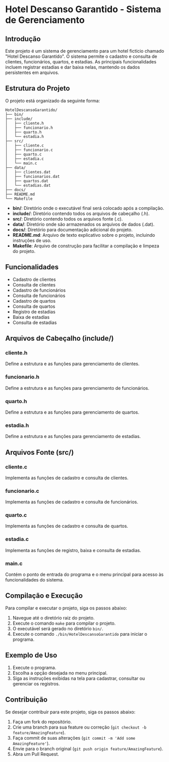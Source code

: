 # Hotel Descanso Garantido - Sistema de Gerenciamento

## Introdução

Este projeto é um sistema de gerenciamento para um hotel fictício chamado "Hotel Descanso Garantido". O sistema permite o cadastro e consulta de clientes, funcionários, quartos, e estadias. As principais funcionalidades incluem registrar estadias e dar baixa nelas, mantendo os dados persistentes em arquivos.

## Estrutura do Projeto

O projeto está organizado da seguinte forma:

```
HotelDescansoGarantido/
├── bin/
├── include/
│   ├── cliente.h
│   ├── funcionario.h
│   ├── quarto.h
│   └── estadia.h
├── src/
│   ├── cliente.c
│   ├── funcionario.c
│   ├── quarto.c
│   ├── estadia.c
│   └── main.c
├── data/
│   ├── clientes.dat
│   ├── funcionarios.dat
│   ├── quartos.dat
│   └── estadias.dat
├── docs/
├── README.md
└── Makefile
```

- **bin/**: Diretório onde o executável final será colocado após a compilação.
- **include/**: Diretório contendo todos os arquivos de cabeçalho (.h).
- **src/**: Diretório contendo todos os arquivos fonte (.c).
- **data/**: Diretório onde são armazenados os arquivos de dados (.dat).
- **docs/**: Diretório para documentação adicional do projeto.
- **README.md**: Arquivo de texto explicativo sobre o projeto, incluindo instruções de uso.
- **Makefile**: Arquivo de construção para facilitar a compilação e limpeza do projeto.

## Funcionalidades

- Cadastro de clientes
- Consulta de clientes
- Cadastro de funcionários
- Consulta de funcionários
- Cadastro de quartos
- Consulta de quartos
- Registro de estadias
- Baixa de estadias
- Consulta de estadias

## Arquivos de Cabeçalho (include/)

### cliente.h

Define a estrutura e as funções para gerenciamento de clientes.

### funcionario.h

Define a estrutura e as funções para gerenciamento de funcionários.

### quarto.h

Define a estrutura e as funções para gerenciamento de quartos.

### estadia.h

Define a estrutura e as funções para gerenciamento de estadias.

## Arquivos Fonte (src/)

### cliente.c

Implementa as funções de cadastro e consulta de clientes.

### funcionario.c

Implementa as funções de cadastro e consulta de funcionários.

### quarto.c

Implementa as funções de cadastro e consulta de quartos.

### estadia.c

Implementa as funções de registro, baixa e consulta de estadias.

### main.c

Contém o ponto de entrada do programa e o menu principal para acesso às funcionalidades do sistema.

## Compilação e Execução

Para compilar e executar o projeto, siga os passos abaixo:

1. Navegue até o diretório raiz do projeto.
2. Execute o comando `make` para compilar o projeto.
3. O executável será gerado no diretório `bin/`.
4. Execute o comando `./bin/HotelDescansoGarantido` para iniciar o programa.

## Exemplo de Uso

1. Execute o programa.
2. Escolha a opção desejada no menu principal.
3. Siga as instruções exibidas na tela para cadastrar, consultar ou gerenciar os registros.

## Contribuição

Se desejar contribuir para este projeto, siga os passos abaixo:

1. Faça um fork do repositório.
2. Crie uma branch para sua feature ou correção (`git checkout -b feature/AmazingFeature`).
3. Faça commit de suas alterações (`git commit -m 'Add some AmazingFeature'`).
4. Envie para o branch original (`git push origin feature/AmazingFeature`).
5. Abra um Pull Request.

